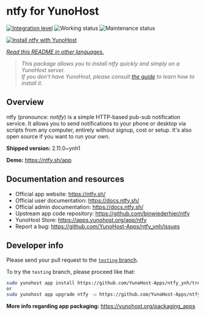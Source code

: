<!--
N.B.: This README was automatically generated by <https://github.com/YunoHost/apps/tree/master/tools/readme_generator>
It shall NOT be edited by hand.
-->

# ntfy for YunoHost

[![Integration level](https://dash.yunohost.org/integration/ntfy.svg)](https://dash.yunohost.org/appci/app/ntfy) ![Working status](https://ci-apps.yunohost.org/ci/badges/ntfy.status.svg) ![Maintenance status](https://ci-apps.yunohost.org/ci/badges/ntfy.maintain.svg)

[![Install ntfy with YunoHost](https://install-app.yunohost.org/install-with-yunohost.svg)](https://install-app.yunohost.org/?app=ntfy)

*[Read this README in other languages.](./ALL_README.md)*

> *This package allows you to install ntfy quickly and simply on a YunoHost server.*  
> *If you don't have YunoHost, please consult [the guide](https://yunohost.org/install) to learn how to install it.*

## Overview

ntfy (pronounce: *notify*) is a simple HTTP-based pub-sub notification service. It allows you to send notifications to your phone or desktop via scripts from any computer, entirely without signup, cost or setup. It's also open source if you want to run your own.


**Shipped version:** 2.11.0~ynh1

**Demo:** <https://ntfy.sh/app>
## Documentation and resources

- Official app website: <https://ntfy.sh/>
- Official user documentation: <https://docs.ntfy.sh/>
- Official admin documentation: <https://docs.ntfy.sh/>
- Upstream app code repository: <https://github.com/binwiederhier/ntfy>
- YunoHost Store: <https://apps.yunohost.org/app/ntfy>
- Report a bug: <https://github.com/YunoHost-Apps/ntfy_ynh/issues>

## Developer info

Please send your pull request to the [`testing` branch](https://github.com/YunoHost-Apps/ntfy_ynh/tree/testing).

To try the `testing` branch, please proceed like that:

```bash
sudo yunohost app install https://github.com/YunoHost-Apps/ntfy_ynh/tree/testing --debug
or
sudo yunohost app upgrade ntfy -u https://github.com/YunoHost-Apps/ntfy_ynh/tree/testing --debug
```

**More info regarding app packaging:** <https://yunohost.org/packaging_apps>
